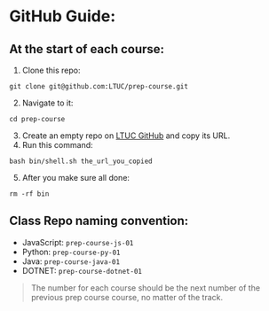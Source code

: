 # GitHub Guide:

## At the start of each course: 
1. Clone this repo:
```
git clone git@github.com:LTUC/prep-course.git
```
2. Navigate to it:
```
cd prep-course
```
3. Create an empty repo on [LTUC GitHub](https://github.com/LTUC) and copy its URL.
4. Run this command:
```
bash bin/shell.sh the_url_you_copied
```
5. After you make sure all done:
```
rm -rf bin
```
## Class Repo naming convention:
- JavaScript: `prep-course-js-01`
- Python: `prep-course-py-01`
- Java: `prep-course-java-01`
- DOTNET: `prep-course-dotnet-01`

> The number for each course should be the next number of the previous prep course course, no matter of the track.
